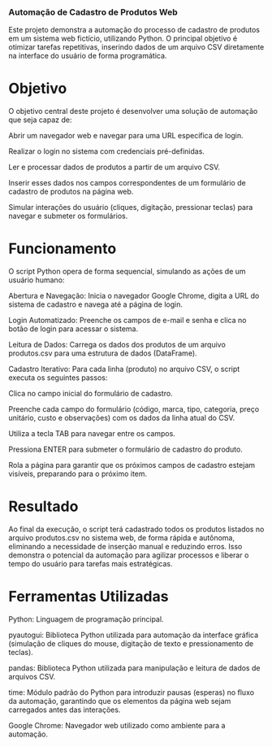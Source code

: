  ### Automação de Cadastro de Produtos Web
Este projeto demonstra a automação do processo de cadastro de produtos em um sistema web fictício, utilizando Python. O principal objetivo é otimizar tarefas repetitivas, inserindo dados de um arquivo CSV diretamente na interface do usuário de forma programática.

  # Objetivo
O objetivo central deste projeto é desenvolver uma solução de automação que seja capaz de:

Abrir um navegador web e navegar para uma URL específica de login.

Realizar o login no sistema com credenciais pré-definidas.

Ler e processar dados de produtos a partir de um arquivo CSV.

Inserir esses dados nos campos correspondentes de um formulário de cadastro de produtos na página web.

Simular interações do usuário (cliques, digitação, pressionar teclas) para navegar e submeter os formulários.

  # Funcionamento
O script Python opera de forma sequencial, simulando as ações de um usuário humano:

Abertura e Navegação: Inicia o navegador Google Chrome, digita a URL do sistema de cadastro e navega até a página de login.

Login Automatizado: Preenche os campos de e-mail e senha e clica no botão de login para acessar o sistema.

Leitura de Dados: Carrega os dados dos produtos de um arquivo produtos.csv para uma estrutura de dados (DataFrame).

Cadastro Iterativo: Para cada linha (produto) no arquivo CSV, o script executa os seguintes passos:

Clica no campo inicial do formulário de cadastro.

Preenche cada campo do formulário (código, marca, tipo, categoria, preço unitário, custo e observações) com os dados da linha atual do CSV.

Utiliza a tecla TAB para navegar entre os campos.

Pressiona ENTER para submeter o formulário de cadastro do produto.

Rola a página para garantir que os próximos campos de cadastro estejam visíveis, preparando para o próximo item.

  # Resultado
Ao final da execução, o script terá cadastrado todos os produtos listados no arquivo produtos.csv no sistema web, de forma rápida e autônoma, eliminando a necessidade de inserção manual e reduzindo erros. Isso demonstra o potencial da automação para agilizar processos e liberar o tempo do usuário para tarefas mais estratégicas.

  # Ferramentas Utilizadas
Python: Linguagem de programação principal.

pyautogui: Biblioteca Python utilizada para automação da interface gráfica (simulação de cliques do mouse, digitação de texto e pressionamento de teclas).

pandas: Biblioteca Python utilizada para manipulação e leitura de dados de arquivos CSV.

time: Módulo padrão do Python para introduzir pausas (esperas) no fluxo da automação, garantindo que os elementos da página web sejam carregados antes das interações.

Google Chrome: Navegador web utilizado como ambiente para a automação.

